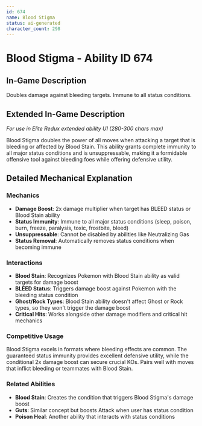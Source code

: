 ```yaml
---
id: 674
name: Blood Stigma
status: ai-generated
character_count: 298
---
```


# Blood Stigma - Ability ID 674

## In-Game Description
Doubles damage against bleeding targets. Immune to all status conditions.

## Extended In-Game Description
*For use in Elite Redux extended ability UI (280-300 chars max)*

Blood Stigma doubles the power of all moves when attacking a target that is bleeding or affected by Blood Stain. This ability grants complete immunity to all major status conditions and is unsuppressable, making it a formidable offensive tool against bleeding foes while offering defensive utility.

## Detailed Mechanical Explanation

### Mechanics

- **Damage Boost**: 2x damage multiplier when target has BLEED status or Blood Stain ability
- **Status Immunity**: Immune to all major status conditions (sleep, poison, burn, freeze, paralysis, toxic, frostbite, bleed)
- **Unsuppressable**: Cannot be disabled by abilities like Neutralizing Gas
- **Status Removal**: Automatically removes status conditions when becoming immune

### Interactions

- **Blood Stain**: Recognizes Pokemon with Blood Stain ability as valid targets for damage boost
- **BLEED Status**: Triggers damage boost against Pokemon with the bleeding status condition
- **Ghost/Rock Types**: Blood Stain ability doesn't affect Ghost or Rock types, so they won't trigger the damage boost
- **Critical Hits**: Works alongside other damage modifiers and critical hit mechanics

### Competitive Usage

Blood Stigma excels in formats where bleeding effects are common. The guaranteed status immunity provides excellent defensive utility, while the conditional 2x damage boost can secure crucial KOs. Pairs well with moves that inflict bleeding or teammates with Blood Stain.

### Related Abilities

- **Blood Stain**: Creates the condition that triggers Blood Stigma's damage boost
- **Guts**: Similar concept but boosts Attack when user has status condition
- **Poison Heal**: Another ability that interacts with status conditions
